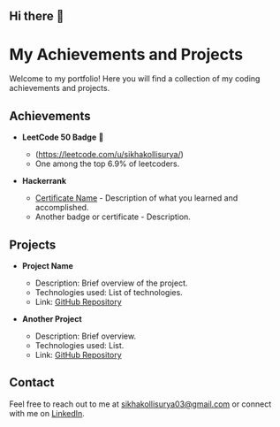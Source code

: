 ## Hi there 👋

<!--
**sikhakollisurya/sikhakollisurya** is a ✨ _special_ ✨ repository because its `README.md` (this file) appears on your GitHub profile.

Here are some ideas to get you started:

- 🔭 I’m currently working on ...
- 🌱 I’m currently learning ...
- 👯 I’m looking to collaborate on ...
- 🤔 I’m looking for help with ...
- 💬 Ask me about ...
- 📫 How to reach me: ...
- 😄 Pronouns: ...
- ⚡ Fun fact: ...
-->

# My Achievements and Projects

Welcome to my portfolio! Here you will find a collection of my coding achievements and projects.

## Achievements

- **LeetCode 50 Badge** 🏅
  - (https://leetcode.com/u/sikhakollisurya/)
  - One among the top 6.9% of leetcoders.

- **Hackerrank**
  - [Certificate Name](https://www.hackerrank.com/profile/sikhakollisurya1) - Description of what you learned and accomplished.
  - Another badge or certificate - Description.

## Projects

- **Project Name**
  - Description: Brief overview of the project.
  - Technologies used: List of technologies.
  - Link: [GitHub Repository](link-to-project)

- **Another Project**
  - Description: Brief overview.
  - Technologies used: List.
  - Link: [GitHub Repository](link-to-project)

## Contact

Feel free to reach out to me at [sikhakollisurya03@gmail.com](mailto:sikhakollisurya03@gmail.com) or connect with me on [LinkedIn](https://www.linkedin.com/sikhakollisurya).
